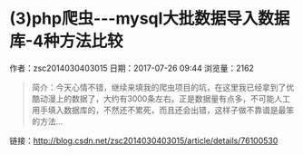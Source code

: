 # (3)php爬虫---mysql大批数据导入数据库-4种方法比较
作者：zsc2014030403015
日期：2017-07-26 09:44
浏览量：2162
> 简介：今天心情不错，继续来填我的爬虫项目的坑，在这里我已经拿到了优酷动漫上的数据了，大约有3000条左右。正是数据量有点多，不可能人工用手填入数据库的，不然还不累死，而且还会出错，这样子做不靠谱是最笨的方法...

 链接：http://blog.csdn.net/zsc2014030403015/article/details/76100530
